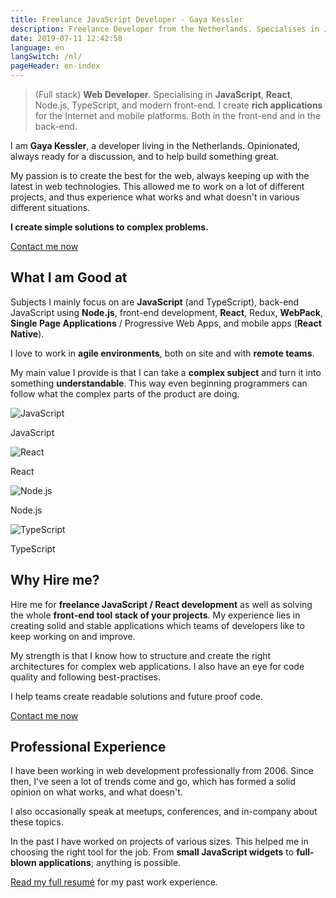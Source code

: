 ```yaml
---
title: Freelance JavaScript Developer - Gaya Kessler
description: Freelance Developer from the Netherlands. Specialises in JavaScript, Node.js, React, TypeScript, and modern front-end development.
date: 2019-07-11 12:42:58
language: en
langSwitch: /nl/
pageHeader: en-index
---
```


> (Full stack) **Web Developer**. Specialising in **JavaScript**, **React**, Node.js, TypeScript, and modern front-end. I create **rich applications** for the Internet and mobile platforms. Both in the front-end and in the back-end. 

I am **Gaya Kessler**, a developer living in the Netherlands. Opinionated, always ready for a discussion, and to help build something great.

My passion is to create the best for the web, always keeping up with the latest in web technologies. This allowed me to work on a lot of different projects, and thus experience what works and what doesn't in various different situations.

**I create simple solutions to complex problems.**

<section class="contact-now">
  <a class="contact-now__link" href="#contact">Contact me now</a>
</section>

## What I am Good at

Subjects I mainly focus on are **JavaScript** (and TypeScript), back-end JavaScript using **Node.js**, front-end development, **React**, Redux, **WebPack**, **Single Page Applications** / Progressive Web Apps, and mobile apps (**React Native**).

I love to work in **agile environments**, both on site and with **remote teams**.

My main value I provide is that I can take a **complex subject** and turn it into something **understandable**. This way even beginning programmers can follow what the complex parts of the product are doing. 

<section class="experience experience--logos">
  <div class="experience__item">
    <img src="/images/js-logo.svg" alt="JavaScript">
    <p>JavaScript</p>
  </div>
  <div class="experience__item">
    <img src="/images/react-logo.svg" alt="React">
    <p>React</p>
  </div>
  <div class="experience__item">
    <img src="/images/node-logo.svg" alt="Node.js">
    <p>Node.js</p>
  </div>
  <div class="experience__item">
    <img src="/images/typescript-logo.svg" alt="TypeScript">
    <p>TypeScript</p>
  </div>
</section>

## Why Hire me?

Hire me for **freelance JavaScript / React development** as well as solving the whole **front-end tool stack of your projects**. My experience lies in creating solid and stable applications which teams of developers like to keep working on and improve.

My strength is that I know how to structure and create the right architectures for complex web applications. I also have an eye for code quality and following best-practises.

I help teams create readable solutions and future proof code.

<section class="contact-now">
  <a class="contact-now__link" href="#contact">Contact me now</a>
</section>

## Professional Experience

I have been working in web development professionally from 2006. Since then, I've seen a lot of trends come and go, which has formed a solid opinion on what works, and what doesn't.

I also occasionally speak at meetups, conferences, and in-company about these topics.

In the past I have worked on projects of various sizes. This helped me in choosing the right tool for the job. From **small JavaScript widgets** to **full-blown applications**; anything is possible.

[Read my full resumé](https://github.com/Gaya/resume) for my past work experience.
